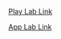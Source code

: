[Play Lab Link](https://studio.code.org/projects/playlab/qij622Ba9s7wmucWF3_sZ4f_iT7EGwjCa7-FyH1pjYM)

[App Lab Link](https://studio.code.org/projects/applab/3qYHS5KH5m1XsKZxIPGt_1JPQTb6kcaIbg0LROByrGo)
